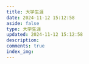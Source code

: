 ```yaml
---
title: 大学生涯
date: 2024-11-12 15:12:58
aside: false
type: 大学生涯
updated: 2024-11-12 15:12:58	
description:	
comments: true
index_img: 
---
```

